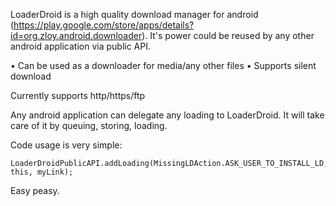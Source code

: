 LoaderDroid is a high quality download manager for android (https://play.google.com/store/apps/details?id=org.zloy.android.downloader). It's power could be reused by any other android application via public API.

• Can be used as a downloader for media/any other files
• Supports silent download

Currently supports http/https/ftp

Any android application can delegate any loading to LoaderDroid. It will take care of it by queuing, storing, loading.

Code usage is very simple:
```
LoaderDroidPublicAPI.addLoading(MissingLDAction.ASK_USER_TO_INSTALL_LD, this, myLink);
```
Easy peasy.